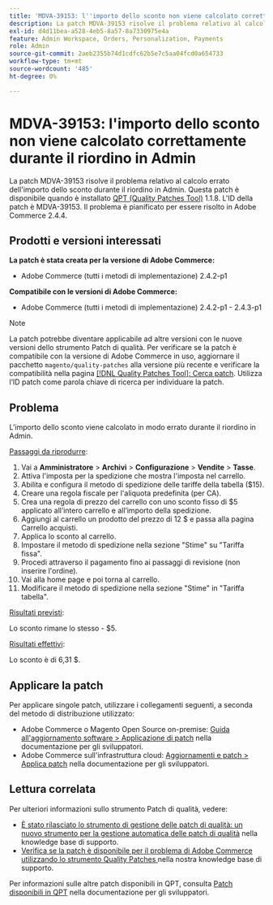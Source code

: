 ```yaml
---
title: 'MDVA-39153: l''importo dello sconto non viene calcolato correttamente durante il riordino in Admin'
description: La patch MDVA-39153 risolve il problema relativo al calcolo errato dell'importo dello sconto durante il riordino in Admin. Questa patch è disponibile quando è installato [Quality Patches Tool (QPT)](/help/announcements/adobe-commerce-announcements/magento-quality-patches-released-new-tool-to-self-serve-quality-patches.md) 1.1.8. L'ID della patch è MDVA-39153. Il problema è pianificato per essere risolto in Adobe Commerce 2.4.4.
exl-id: d4d11bea-a528-4eb5-8a57-8a7330975e4a
feature: Admin Workspace, Orders, Personalization, Payments
role: Admin
source-git-commit: 2aeb2355b74d1cdfc62b5e7c5aa04fcd0a654733
workflow-type: tm+mt
source-wordcount: '485'
ht-degree: 0%

---
```


# MDVA-39153: l&#39;importo dello sconto non viene calcolato correttamente durante il riordino in Admin

La patch MDVA-39153 risolve il problema relativo al calcolo errato dell&#39;importo dello sconto durante il riordino in Admin. Questa patch è disponibile quando è installato [QPT (Quality Patches Tool)](/help/announcements/adobe-commerce-announcements/magento-quality-patches-released-new-tool-to-self-serve-quality-patches.md) 1.1.8. L&#39;ID della patch è MDVA-39153. Il problema è pianificato per essere risolto in Adobe Commerce 2.4.4.

## Prodotti e versioni interessati

**La patch è stata creata per la versione di Adobe Commerce:**

* Adobe Commerce (tutti i metodi di implementazione) 2.4.2-p1

**Compatibile con le versioni di Adobe Commerce:**

* Adobe Commerce (tutti i metodi di implementazione) 2.4.2-p1 - 2.4.3-p1

>[!NOTE]
>
>La patch potrebbe diventare applicabile ad altre versioni con le nuove versioni dello strumento Patch di qualità. Per verificare se la patch è compatibile con la versione di Adobe Commerce in uso, aggiornare il pacchetto `magento/quality-patches` alla versione più recente e verificare la compatibilità nella pagina [[!DNL Quality Patches Tool]: Cerca patch](https://experienceleague.adobe.com/tools/commerce-quality-patches/index.html). Utilizza l’ID patch come parola chiave di ricerca per individuare la patch.

## Problema

L’importo dello sconto viene calcolato in modo errato durante il riordino in Admin.

<u>Passaggi da riprodurre</u>:

1. Vai a **Amministratore** > **Archivi** > **Configurazione** > **Vendite** > **Tasse**.
1. Attiva l&#39;imposta per la spedizione che mostra l&#39;imposta nel carrello.
1. Abilita e configura il metodo di spedizione delle tariffe della tabella ($15).
1. Creare una regola fiscale per l&#39;aliquota predefinita (per CA).
1. Crea una regola di prezzo del carrello con uno sconto fisso di $5 applicato all’intero carrello e all’importo della spedizione.
1. Aggiungi al carrello un prodotto del prezzo di 12 $ e passa alla pagina Carrello acquisti.
1. Applica lo sconto al carrello.
1. Impostare il metodo di spedizione nella sezione &quot;Stime&quot; su &quot;Tariffa fissa&quot;.
1. Procedi attraverso il pagamento fino ai passaggi di revisione (non inserire l&#39;ordine).
1. Vai alla home page e poi torna al carrello.
1. Modificare il metodo di spedizione nella sezione &quot;Stime&quot; in &quot;Tariffa tabella&quot;.

<u>Risultati previsti</u>:

Lo sconto rimane lo stesso - $5.

<u>Risultati effettivi</u>:

Lo sconto è di 6,31 $.

## Applicare la patch

Per applicare singole patch, utilizzare i collegamenti seguenti, a seconda del metodo di distribuzione utilizzato:

* Adobe Commerce o Magento Open Source on-premise: [Guida all&#39;aggiornamento software > Applicazione di patch](https://experienceleague.adobe.com/en/docs/commerce-operations/tools/quality-patches-tool/usage) nella documentazione per gli sviluppatori.
* Adobe Commerce sull&#39;infrastruttura cloud: [Aggiornamenti e patch > Applica patch](https://experienceleague.adobe.com/en/docs/commerce-cloud-service/user-guide/develop/upgrade/apply-patches) nella documentazione per gli sviluppatori.

## Lettura correlata

Per ulteriori informazioni sullo strumento Patch di qualità, vedere:

* [È stato rilasciato lo strumento di gestione delle patch di qualità: un nuovo strumento per la gestione automatica delle patch di qualità](/help/announcements/adobe-commerce-announcements/magento-quality-patches-released-new-tool-to-self-serve-quality-patches.md) nella knowledge base di supporto.
* [Verifica se la patch è disponibile per il problema di Adobe Commerce utilizzando lo strumento Quality Patches ](/help/support-tools/patches-available-in-qpt-tool/check-patch-for-magento-issue-with-magento-quality-patches.md) nella nostra knowledge base di supporto.

Per informazioni sulle altre patch disponibili in QPT, consulta [Patch disponibili in QPT](https://experienceleague.adobe.com/tools/commerce-quality-patches/index.html) nella documentazione per gli sviluppatori.
